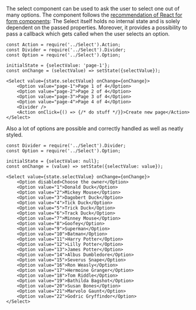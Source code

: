 The select component can be used to ask the user to select one out of many options.
The component follows the [recommendation of React for form components](https://facebook.github.io/react/docs/forms.html):
The Select itself holds no internal state and is solely dependent on the passed properties. Moreover, it provides
a possibility to pass a callback which gets called when the user selects an option.
```
const Action = require('../Select').Action;
const Divider = require('../Select').Divider;
const Option = require('../Select').Option;

initialState = {selectValue: 'page-1'};
const onChange = (selectValue) => setState({selectValue});

<Select value={state.selectValue} onChange={onChange}>
    <Option value="page-1">Page 1 of 4</Option>
    <Option value="page-2">Page 2 of 4</Option>
    <Option value="page-3">Page 3 of 4</Option>
    <Option value="page-4">Page 4 of 4</Option>
    <Divider />
    <Action onClick={() => {/* do stuff */}}>Create new page</Action>
</Select>
```

Also a lot of options are possible and correctly handled as well as neatly styled.
```
const Divider = require('../Select').Divider;
const Option = require('../Select').Option;

initialState = {selectValue: null};
const onChange = (value) => setState({selectValue: value});

<Select value={state.selectValue} onChange={onChange}>
    <Option disabled>Choose the owner</Option>
    <Option value="1">Donald Duck</Option>
    <Option value="2">Mickey Mouse</Option>
    <Option value="3">Dagobert Duck</Option>
    <Option value="4">Tick Duck</Option>
    <Option value="5">Trick Duck</Option>
    <Option value="6">Track Duck</Option>
    <Option value="7">Minney Mouse</Option>
    <Option value="8">Goofey</Option>
    <Option value="9">Superman</Option>
    <Option value="10">Batman</Option>
    <Option value="11">Harry Potter</Option>
    <Option value="12">Lilly Potter</Option>
    <Option value="13">James Potter</Option>
    <Option value="14">Albus Dumbledore</Option>
    <Option value="15">Severus Snape</Option>
    <Option value="16">Ron Weasly</Option>
    <Option value="17">Hermoine Granger</Option>
    <Option value="18">Tom Riddle</Option>
    <Option value="19">Bathilda Bagshot</Option>
    <Option value="20">Susan Bones</Option>
    <Option value="21">Marvolo Gaunt</Option>
    <Option value="22">Godric Gryffindor</Option>
</Select>
```
